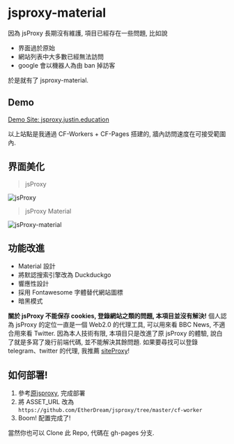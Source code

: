 # jsproxy-material

因為 jsProxy 長期沒有維護, 項目已經存在一些問題, 比如說

- 界面過於原始
- 網站列表中大多數已經無法訪問
- google 會以機器人為由 ban 掉訪客

於是就有了 jsproxy-material.

## Demo

[Demo Site: jsproxy.justin.education](https://jsproxy.justin.education)

以上站點是我通過 CF-Workers + CF-Pages 搭建的, 牆內訪問速度在可接受範圍內.

## 界面美化

> jsProxy

![jsProxy](https://i0.wp.com/justin.education/wp-content/uploads/2021/06/2021060211250751.png?w=1320&ssl=1)

> jsProxy Material

![jsProxy-material](https://i2.wp.com/justin.education/wp-content/uploads/2021/06/2021060211280928.png?w=1320&ssl=1)

## 功能改進

- Material 設計
- 將默認搜索引擎改為 Duckduckgo
- 響應性設計
- 採用 Fontawesome 字體替代網站圖標
- 暗黑模式

**關於 jsProxy 不能保存 cookies, 登錄網站之類的問題, 本項目並沒有解決!**
個人認為 jsProxy 的定位一直是一個 Web2.0 的代理工具, 可以用來看 BBC News, 不適合用來看 Twitter. 因為本人技術有限, 本項目只是改進了原 jsProxy 的體驗, 說白了就是多寫了幾行前端代碼, 並不能解決其餘問題. 如果要尋找可以登錄 telegram、twitter 的代理, 我推薦 [siteProxy](https://github.com/netptop/siteproxy)!

## 如何部署!

1. 參考[原jsproxy](https://github.com/EtherDream/jsproxy/tree/master/cf-worker), 完成部署
2. 將 ASSET_URL 改為 `https://github.com/EtherDream/jsproxy/tree/master/cf-worker`
3. Boom! 配置完成了!

當然你也可以 Clone 此 Repo, 代碼在 gh-pages 分支.
